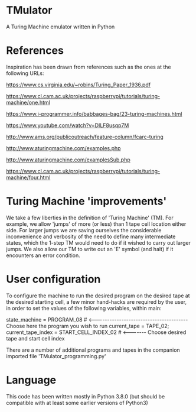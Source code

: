 # TMulator
A Turing Machine emulator written in Python

# References
Inspiration has been drawn from references such as the ones at the following URLs:

https://www.cs.virginia.edu/~robins/Turing_Paper_1936.pdf

https://www.cl.cam.ac.uk/projects/raspberrypi/tutorials/turing-machine/one.html

https://www.i-programmer.info/babbages-bag/23-turing-machines.html

https://www.youtube.com/watch?v=DILF8usqp7M

http://www.ams.org/publicoutreach/feature-column/fcarc-turing

http://www.aturingmachine.com/examples.php

http://www.aturingmachine.com/examplesSub.php

https://www.cl.cam.ac.uk/projects/raspberrypi/tutorials/turing-machine/four.html

# Turing Machine 'improvements'
We take a few liberties in the definition of 'Turing Machine' (TM). For example, we
allow 'jumps' of more (or less) than 1 tape cell location either side. For larger jumps
we are saving ourselves the considerable inconvenience and verbosity of the need to define
many intermediate states, which the 1-step TM would need to do if it wished to carry
out larger jumps. We also allow our TM to write out an 'E' symbol (and halt) if it
encounters an error condition.

# User configuration
To configure the machine to run the desired program on the desired tape at the desired
starting cell, a few minor hand-hacks are required by the user, in order to set the values of the
following variables, within main:

state_machine = PROGRAM_08          # <---------------------------------------    Choose here the program you wish to run
current_tape = TAPE_02; current_tape_index = START_CELL_INDEX_02  # <-------      Choose desired tape and start cell index

There are a number of additional programs and tapes in the companion imported file 'TMulator_programming.py'

# Language
This code has been written mostly in Python 3.8.0 (but should be compatible with at least some earlier versions of Python3)
 
